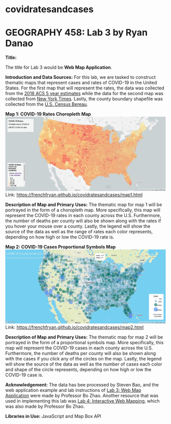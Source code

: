 # covidratesandcases
# GEOGRAPHY 458: Lab 3 by Ryan Danao

**Title:**

The title for Lab 3 would be **Web Map Application**. 

**Introduction and Data Sources:**
For this lab, we are tasked to construct thematic maps that represent cases and rates of COVID-19 in the United States. For the first map that will represent the rates, the data was collected from the [2018 ACS 5 year estimates](https://data.census.gov/cedsci/table?g=0100000US%24050000&d=ACS%205-Year%20Estimates%20Data%20Profiles&tid=ACSDP5Y2018.DP05&hidePreview=true) while the data for the second map was collected from [New York Times](https://github.com/jakobzhao/geog458/tree/master/labs/lab03). Lastly, the county boundary shapefile was collected from the [U.S. Census Bereau](https://www.census.gov/geographies/mapping-files/time-series/geo/carto-boundary-file.html). 

**Map 1: COVID-19 Rates Choropleth Map**
![map 1](/img/Map1.jpg)
Link: https://frenchfryan.github.io/covidratesandcases/map1.html

**Description of Map and Primary Uses:**
The thematic map for map 1 will be portrayed in the form of a choropleth map. More specifically, this map will represent the COVID-19 rates in each county across the U.S. Furthermore, the number of deaths per county will also be shown along with the rates if you hover your mouse over a county. Lastly, the legend will show the source of the data as well as the range of rates each color represents, depending on how high or low the COVID-19 rate is.

**Map 2: COVID-19 Cases Proportional Symbols Map**
![map 2](/img/Map2.jpg)
Link: https://frenchfryan.github.io/covidratesandcases/map2.html

**Description of Map and Primary Uses:**
The thematic map for map 2 will be portrayed in the form of a proportional symbols map. More specifically, this map will represent the COVID-19 cases in each county across the U.S. Furthermore, the number of deaths per county will also be shown along with the cases if you click any of the circles on the map. Lastly, the legend will show the source of the data as well as the number of cases each color and shape of the circle represents, depending on how high or low the COVID-19 case is.

**Acknowledgement:**
 The data has bee processed by Steven Bao, and the web application example and lab instructions of 
[Lab 3: Web Map Application](https://github.com/jakobzhao/geog458/tree/master/labs/lab03) were made by Professor Bo Zhao. Another resource that was used in implementing this lab was [Lab 4: Interactive Web Mapping](https://github.com/jakobzhao/geog495/tree/main/labs/lab04), which was also made by Professor Bo Zhao.

**Libraries in Use:**
 JavaScript and Map Box API
